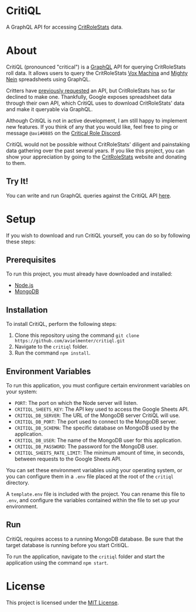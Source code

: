 # CritiQL
A GraphQL API for accessing [CritRoleStats](https://www.critrolestats.com/) data.

# About
CritiQL (pronounced "critical") is a [GraphQL](https://graphql.org/) API for querying CritRoleStats roll data. It allows users to query the CritRoleStats [Vox Machina](https://docs.google.com/spreadsheets/d/1OEg29XbL_YpO0m5JrLQpOPYTnxVsIg8iP67EYUrtRJg/edit) and [Mighty Nein](https://docs.google.com/spreadsheets/d/1FFuw5c6Hk1NUlHv2Wvr5b9AElLA51KtRl9ZruPU8r9k/edit#gid=0) spreadsheets using GraphQL.

Critters have [previously requested](https://www.critrolestats.com/blog/2017/10/19/quick-answers-58) an API, but CritRoleStats has so far declined to make one. Thankfully, Google exposes spreadsheet data through their own API, which CritiQL uses to download CritRoleStats' data and make it queryable via GraphQL.

Although CritiQL is not in active development, I am still happy to implement new features. If you think of any that you would like, feel free to ping or message `@avi#0885` on the [Critical Role Discord](https://www.reddit.com/r/criticalrole/comments/4a9jcs/no_spoilers_we_have_a_discord_server/).

CritiQL would not be possible without CritRoleStats' diligent and painstaking data gathering over the past several years. If you like this project, you can show your appreciation by going to the [CritRoleStats](https://www.critrolestats.com/) website and donating to them. 

## Try It!
You can write and run GraphQL queries against the CritiQL API [here](http://critiql.herokuapp.com/graphql).

# Setup

If you wish to download and run CritiQL yourself, you can do so by following these steps:

## Prerequisites
To run this project, you must already have downloaded and installed:
 - [Node.js](https://nodejs.org/en/)
 - [MongoDB](https://www.mongodb.com/)

## Installation

To install CritiQL, perform the following steps:

 1. Clone this repository using the command `git clone https://github.com/avielmenter/critiql.git`
 2. Navigate to the `critiql` folder.
 3. Run the command `npm install`.

## Environment Variables

To run this application, you must configure certain environment variables on your system:
 - `PORT`: The port on which the Node server will listen.
 - `CRITIQL_SHEETS_KEY`: The API key used to access the Google Sheets API.
 - `CRITIQL_DB_SERVER`: The URL of the MongoDB server CritiQL will use.
 - `CRITIQL_DB_PORT`: The port used to connect to the MongoDB server.
 - `CRITIQL_DB_SCHEMA`: The specific database on MongoDB used by the application.
 - `CRITIQL_DB_USER`: The name of the MongoDB user for this application.
 - `CRITIQL_DB_PASSWORD`: The password for the MongoDB user.
 - `CRITIQL_SHEETS_RATE_LIMIT`: The minimum amount of time, in seconds, between requests to the Google Sheets API.

 You can set these environment variables using your operating system, or you can configure them in a `.env` file placed at the root of the `critiql` directory.

 A `template.env` file is included with the project. You can rename this file to `.env`, and configure the variables contained within the file to set up your environment.

 ## Run
 CritiQL requires access to a running MongoDB database. Be sure that the target database is running before you start CritiQL.

 To run the application, navigate to the `critiql` folder and start the application using the command `npm start`. 

# License
This project is licensed under the [MIT License](https://github.com/avielmenter/CritiQL/blob/master/LICENSE).